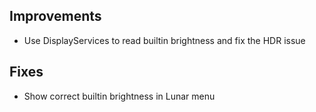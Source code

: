 ## Improvements

* Use DisplayServices to read builtin brightness and fix the HDR issue

## Fixes

* Show correct builtin brightness in Lunar menu
